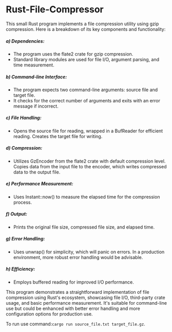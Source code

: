 # Rust-File-Compressor
This small Rust program implements a file compression utility using gzip compression. Here is a breakdown of its key components and functionality:


##### a) Dependencies: 
* The program uses the flate2 crate for gzip compression.
* Standard library modules are used for file I/O, argument parsing, and time measurement.



##### b) Command-line Interface:
* The program expects two command-line arguments: source file and target file.
* It checks for the correct number of arguments and exits with an error message if incorrect.



##### c) File Handling:
* Opens the source file for reading, wrapped in a BufReader for efficient reading.
Creates the target file for writing.



##### d) Compression:
* Utilizes GzEncoder from the flate2 crate with default compression level.
Copies data from the input file to the encoder, which writes compressed data to the output file.



##### e) Performance Measurement:
* Uses Instant::now() to measure the elapsed time for the compression process.



##### f) Output:
* Prints the original file size, compressed file size, and elapsed time.




##### g) Error Handling:
* Uses unwrap() for simplicity, which will panic on errors. In a production environment, more robust error handling would be advisable.




##### h) Efficiency:
* Employs buffered reading for improved I/O performance.





This program demonstrates a straightforward implementation of file compression using Rust's ecosystem, showcasing file I/O, third-party crate usage, and basic performance measurement. It's suitable for command-line use but could be enhanced with better error handling and more configuration options for production use.


To run use command:`cargo run source_file.txt target_file.gz`.

